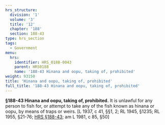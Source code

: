 ```yaml
---
hrs_structure:
  division: '1'
  volume: '3'
  title: '12'
  chapter: '188'
  section: 188-43
type: hrs_section
tags:
  - Government
menu:
  hrs:
    identifier: HRS_0188-0043
    parent: HRS0188
    name: '188-43 Hinana and oopu, taking of, prohibited'
weight: 93150
title: 'Hinana and oopu, taking of, prohibited'
full_title: '188-43 Hinana and oopu, taking of, prohibited'
---
```

**§188-43 Hinana and oopu, taking of, prohibited.** It is unlawful for any person to fish for, or attempt to take any of the fish known as hinana or oopu, by means of traps or weirs. [L 1937, c 41, §§1, 2; RL 1945, §1235; RL 1955, §21-76; [HRS §188-43](/title-12/chapter-188/section-188-43/); am L 1981, c 85, §50]